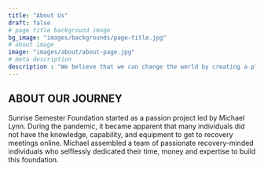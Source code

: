 ```yaml
---
title: "About Us"
draft: false
# page title background image
bg_image: "images/backgrounds/page-title.jpg"
# about image
image: "images/about/about-page.jpg"
# meta description
description : "We believe that we can change the world by creating a platform to teach, and empower individuals through technology."
---
```


## ABOUT OUR JOURNEY

Sunrise Semester Foundation started as a passion project led by Michael Lynn. During the pandemic, it became apparent that many individuals did not have the knowledge, capability, and equipment to get to recovery meetings online. Michael assembled a team of passionate recovery-minded individuals who selflessly dedicated their time, money and expertise to build this foundation. 
